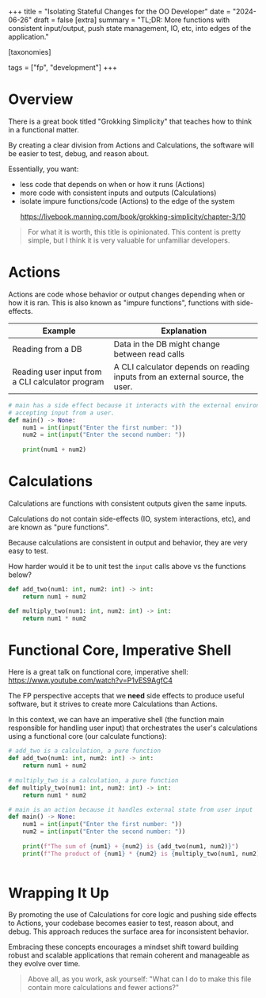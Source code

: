 +++
title = "Isolating Stateful Changes for the OO Developer"
date = "2024-06-26"
draft = false
[extra]
summary = "TL;DR: More functions with consistent input/output, push state management, IO, etc, into edges of the application."

[taxonomies]

tags = ["fp", "development"]
+++


# Overview
There is a great book titled "Grokking Simplicity" that teaches how to think in a functional matter. 

By creating a clear division from Actions and Calculations, the software will be easier to test, debug, and reason about.

Essentially, you want:

- less code that depends on when or how it runs (Actions)
- more code with consistent inputs and outputs (Calculations)
- isolate impure functions/code (Actions) to the edge of the system



<center><a href="https://livebook.manning.com/book/grokking-simplicity/chapter-3/10"><p>https://livebook.manning.com/book/grokking-simplicity/chapter-3/10</p></a></center>

> For what it is worth, this title is opinionated. This content is pretty simple, but I think it is very valuable for unfamiliar developers.


# Actions
Actions are code whose behavior or output changes depending when or how it is ran. This is also known as "impure functions", functions with side-effects.

| Example                               | Explanation                                                                                                     |
|---------------------------------------|-----------------------------------------------------------------------------------------------------------------|
| Reading from a DB                     | Data in the DB might change between read calls |
| Reading user input from a CLI calculator program | A CLI calculator depends on reading inputs from an external source, the user.                                                                                                               |

```py
# main has a side effect because it interacts with the external environment,
# accepting input from a user.
def main() -> None:
	num1 = int(input("Enter the first number: "))
	num2 = int(input("Enter the second number: "))
	
	print(num1 + num2)
```

# Calculations
Calculations are functions with consistent outputs given the same inputs.

Calculations do not contain side-effects (IO, system interactions, etc), and are known as "pure functions".

Because calculations are consistent in output and behavior, they are very easy to test. 

How harder would it be to unit test the `input` calls above vs the functions below?

```py
def add_two(num1: int, num2: int) -> int:
	return num1 + num2

def multiply_two(num1: int, num2: int) -> int:
	return num1 * num2
```
# Functional Core, Imperative Shell
Here is a great talk on functional core, imperative shell: <a href="https://www.youtube.com/watch?v=P1vES9AgfC4"> https://www.youtube.com/watch?v=P1vES9AgfC4 </a> 

The FP perspective accepts that we **need** side effects to produce useful software, but it strives to create more Calculations than Actions.

In this context, we can have an imperative shell (the function main responsible for handling user input) that orchestrates the user's calculations using a functional core (our calculate functions):

```py
# add_two is a calculation, a pure function
def add_two(num1: int, num2: int) -> int:
	return num1 + num2
	
# multiply_two is a calculation, a pure function
def multiply_two(num1: int, num2: int) -> int:
	return num1 * num2

# main is an action because it handles external state from user input
def main() -> None:
	num1 = int(input("Enter the first number: "))
	num2 = int(input("Enter the second number: "))
	
    print(f"The sum of {num1} + {num2} is {add_two(num1, num2)}")
    print(f"The product of {num1} * {num2} is {multiply_two(num1, num2)}")
		
```

# Wrapping It Up
By promoting the use of Calculations for core logic and pushing side effects to Actions, your codebase becomes easier to test, reason about, and debug. This approach reduces the surface area for inconsistent behavior.

Embracing these concepts encourages a mindset shift toward building robust and scalable applications that remain coherent and manageable as they evolve over time.

> Above all, as you work, ask yourself: "What can I do to make this file contain more calculations and fewer actions?"

